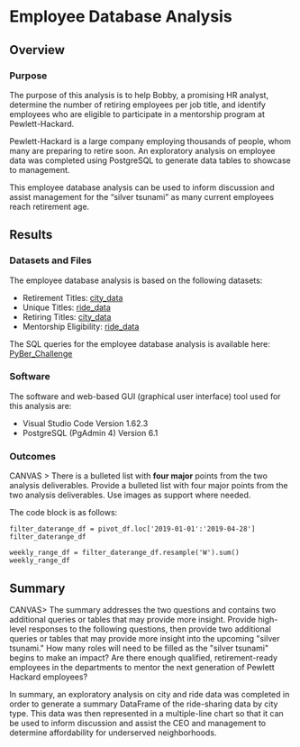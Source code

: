 # Employee Database Analysis

## Overview

### Purpose

The purpose of this analysis is to help Bobby, a promising HR analyst, determine the number of retiring employees per job title, and identify employees who are eligible to participate in a mentorship program at Pewlett-Hackard.

Pewlett-Hackard is a large company employing thousands of people, whom many are preparing to retire soon. An exploratory analysis on employee data was completed using PostgreSQL to generate data tables to showcase to management.

This employee database analysis can be used to inform discussion and assist management for the “silver tsunami” as many current employees reach retirement age.

## Results

### Datasets and Files

The employee database analysis is based on the following datasets: 

* Retirement Titles: [city_data](Data/city_data.csv)
* Unique Titles: [ride_data](Data/ride_data.csv)
* Retiring Titles: [city_data](Data/city_data.csv)
* Mentorship Eligibility: [ride_data](Data/ride_data.csv)

The SQL queries for the employee database analysis is available here: [PyBer_Challenge](Queries/PyBer_Challenge.ipynb)

### Software

The software and web-based GUI (graphical user interface) tool used for this analysis are:

* Visual Studio Code Version 1.62.3
* PostgreSQL (PgAdmin 4) Version 6.1

### Outcomes 

CANVAS > There is a bulleted list with **four major** points from the two analysis deliverables.
Provide a bulleted list with four major points from the two analysis deliverables. Use images as support where needed.

The code block is as follows:

```
filter_daterange_df = pivot_df.loc['2019-01-01':'2019-04-28']
filter_daterange_df

weekly_range_df = filter_daterange_df.resample('W').sum()
weekly_range_df
```

## Summary

CANVAS> The summary addresses the two questions and contains two additional queries or tables that may provide more insight.
Provide high-level responses to the following questions, then provide two additional queries or tables that may provide more insight into the upcoming "silver tsunami."
How many roles will need to be filled as the "silver tsunami" begins to make an impact?
Are there enough qualified, retirement-ready employees in the departments to mentor the next generation of Pewlett Hackard employees?

In summary, an exploratory analysis on city and ride data was completed in order to generate a summary DataFrame of the ride-sharing data by city type. This data was then represented in a multiple-line chart so that it can be used to inform discussion and assist the CEO and management to determine affordability for underserved neighborhoods.
